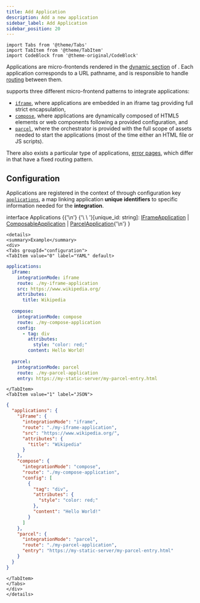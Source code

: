 ```yaml
---
title: Add Application
description: Add a new application
sidebar_label: Add Application
sidebar_position: 20
---
```


```mdx-code-block
import Tabs from '@theme/Tabs'
import TabItem from '@theme/TabItem'
import CodeBlock from '@theme-original/CodeBlock'
```

Applications are micro-frontends rendered in the [dynamic section](../../concepts/separation-of-concerns.md) of 
<micro-lc></micro-lc>. Each application corresponds to a URL pathname, and <micro-lc></micro-lc> is responsible to handle [routing](../routing.md) between them.

<micro-lc></micro-lc> supports three different micro-frontend patterns to integrate applications:
- [`iframe`](./iframes.md), where applications are embedded in an iframe tag providing full strict encapsulation,
- [`compose`](./compose.md), where applications are dynamically composed of HTML5 elements or web components following a
provided configuration, and
- [`parcel`](./parcels.md), where the orchestrator is provided with the full scope of assets needed to start the applications
(most of the time either an HTML file or JS scripts).

There also exists a particular type of applications, [error pages](./error-pages.md), which differ in that have a fixed
routing pattern.

## Configuration

Applications are registered in the context of <micro-lc></micro-lc> through 
configuration key [`applications`](../../../api/micro-lc-web-component.md#applications), a map linking application 
**unique identifiers** to specific information needed for the **integration**.

<CodeBlock language="typescript">
interface Applications &#123;{'\n'}
  {'\ \ '}[unique_id: string]: <a href="./iframes">IFrameApplication</a> | <a href="./compose">ComposableApplication</a> | <a href="./parcels">ParcelApplication</a>{'\n'}
}
</CodeBlock>

```mdx-code-block
<details>
<summary>Example</summary>
<div>
<Tabs groupId="configuration">
<TabItem value="0" label="YAML" default>
```
```yaml title="micro-lc.config.yaml"
applications:
  iFrame:
    integrationMode: iframe
    route: ./my-iframe-application
    src: https://www.wikipedia.org/
    attributes:
      title: Wikipedia
      
  compose:
    integrationMode: compose
    route: ./my-compose-application
    config:
      - tag: div
        attributes:
          style: "color: red;"
        content: Hello World!
  
  parcel:
    integrationMode: parcel
    route: ./my-parcel-application
    entry: https://my-static-server/my-parcel-entry.html
```
```mdx-code-block
</TabItem>
<TabItem value="1" label="JSON">
```
```json title="micro-lc.config.json"
{
  "applications": {
    "iFrame": {
      "integrationMode": "iframe",
      "route": "./my-iframe-application",
      "src": "https://www.wikipedia.org/",
      "attributes": {
        "title": "Wikipedia"
      }
    },
    "compose": {
      "integrationMode": "compose",
      "route": "./my-compose-application",
      "config": [
        {
          "tag": "div",
          "attributes": {
            "style": "color: red;"
          },
          "content": "Hello World!"
        }
      ]
    },
    "parcel": {
      "integrationMode": "parcel",
      "route": "./my-parcel-application",
      "entry": "https://my-static-server/my-parcel-entry.html"
    }
  }
}
```
```mdx-code-block
</TabItem>
</Tabs>
</div>
</details>
```


